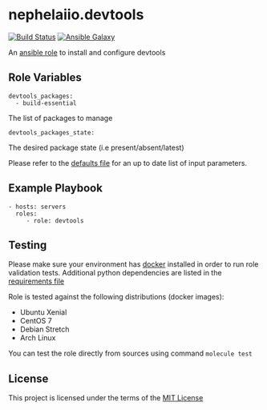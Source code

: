 # nephelaiio.devtools

[![Build Status](https://travis-ci.org/nephelaiio/ansible-role-devtools.svg?branch=master)](https://travis-ci.org/nephelaiio/ansible-role-devtools)
[![Ansible Galaxy](http://img.shields.io/badge/ansible--galaxy-nephelaiio.devtools-blue.svg)](https://galaxy.ansible.com/nephelaiio/devtools/)

An [ansible role](https://galaxy.ansible.com/nephelaiio/devtools) to install and configure devtools

## Role Variables

```
devtools_packages:
  - build-essential
```
The list of packages to manage

```
devtools_packages_state:
```
The desired package state (i.e present/absent/latest)

Please refer to the [defaults file](/defaults/main.yml) for an up to date list of input parameters.

## Example Playbook

```
- hosts: servers
  roles:
     - role: devtools
```

## Testing

Please make sure your environment has [docker](https://www.docker.com) installed in order to run role validation tests. Additional python dependencies are listed in the [requirements file](/requirements.txt)

Role is tested against the following distributions (docker images):
  * Ubuntu Xenial
  * CentOS 7
  * Debian Stretch
  * Arch Linux

You can test the role directly from sources using command ` molecule test `

## License

This project is licensed under the terms of the [MIT License](/LICENSE)
